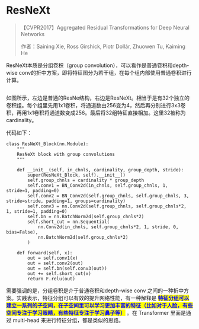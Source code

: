 # ResNeXt

> 【CVPR2017】Aggregated Residual Transformations for Deep Neural Networks
>
> 作者：Saining Xie, Ross Girshick, Piotr Dollár, Zhuowen Tu, Kaiming He

ResNeXt本质是分组卷积（group convolution），可以看作是普通卷积和depth-wise conv的折中方案，即将特征图分为若干组，在每个组内部使用普通卷积进行计算。

<figure><img src="https://img-blog.csdnimg.cn/e7035ec433654ae8a16be4ebc01871a5.jpeg" alt=""><figcaption></figcaption></figure>

如图所示，左边是普通的ResNe结构，右边是ResNeXt。相当于是有32个独立的卷积组。每个组里先用1x1卷积，将通道数由256变为4，然后再分别进行3x3卷积，再用1x1卷积将通道数变成256。最后将32组特征直接相加。这里32被称为cardinality。

代码如下：

```
class ResNeXt_Block(nn.Module):
    """
    ResNeXt block with group convolutions
    """
​
    def __init__(self, in_chnls, cardinality, group_depth, stride):
        super(ResNeXt_Block, self).__init__()
        self.group_chnls = cardinality * group_depth
        self.conv1 = BN_Conv2d(in_chnls, self.group_chnls, 1, stride=1, padding=0)
        self.conv2 = BN_Conv2d(self.group_chnls, self.group_chnls, 3, stride=stride, padding=1, groups=cardinality)
        self.conv3 = nn.Conv2d(self.group_chnls, self.group_chnls*2, 1, stride=1, padding=0)
        self.bn = nn.BatchNorm2d(self.group_chnls*2)
        self.short_cut = nn.Sequential(
            nn.Conv2d(in_chnls, self.group_chnls*2, 1, stride, 0, bias=False),
            nn.BatchNorm2d(self.group_chnls*2)
        )
​
    def forward(self, x):
        out = self.conv1(x)
        out = self.conv2(out)
        out = self.bn(self.conv3(out))
        out += self.short_cut(x)
        return F.relu(out)
```

需要强调的是，分组卷积是介于普通卷积和depth-wise conv 之间的一种折中方案。实践表示，特征分组可以有效的提升网络性能，有一种解释是 <mark style="color:blue;">**特征分组可以建立一系列的子空间，在子空间里可以学习更加丰富的特征（比如对于人脸，有些空间专注于学习眼睛，有些特征专注于学习鼻子等）**</mark> 。在 Transformer 里面是通过 multi-head 来进行特征分组，都是类似的思路。
